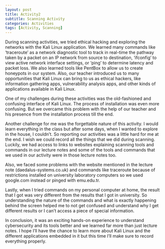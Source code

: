 ```yaml
---
layout: post
title: Activity2
subtitle: Scanning Activity
categories: Activities
tags: [Activity, Scanning]
---
```


During scanning activities, we tried ethical hacking and exploring the networks with the Kali Linux application. We learned many commands like ‘traceroute’ as a network diagnostic tool to track in real-time the pathway taken by a packet on an IP network from source to destination, ‘ifconfig’ to view active network interface settings, or ‘ping’ to determine latency and packet loss. We also learned tools like PentBox to allow us to create honeypots in our system. Also, our teacher introduced us to many opportunities that Kali Linux can bring to us as ethical hackers, like information gathering apps, vulnerability analysis apps, and other kinds of applications available in Kali Linux.

One of my challenges during these activities was the old-fashioned and confusing interface of Kali Linux. The process of installation was even more confusing. But we overcame this problem with the help of our teacher and his presence from the installation process till the end.

Another challenge for me was the forgettable nature of this activity. I would learn everything in the class but after some days, when I wanted to explore in the house, I couldn’t. So reporting our activities was a little hard for me at the end. I wish we could record all the things that we did during scanning. Luckily, we had access to links to websites explaining scanning tools and commands in our lecture notes and some of the tools and commands that we used in our activity were in those lecture notes too.

Also, we faced some problems with the website mentioned in the lecture note (daedalus-systems.co.uk) and commands like traceroute because of restrictions installed on university laboratory computers so we used google.com instead or pinged with emu.edu.tr.

Lastly, when I tried commands on my personal computer at home, the result that I got was very different from the results that I got in university. So understanding the nature of the commands and what is exactly happening behind the screen helped me to not get confused and understand why I get different results or I can’t access a piece of special information.

In conclusion, it was an exciting hands-on experience to understand cybersecurity and its tools better and we learned far more than just lecture notes. I hope I’ll have the chance to learn more about Kali Linux and the different applications embedded in it but this time I’ll make sure to record everything properly.
